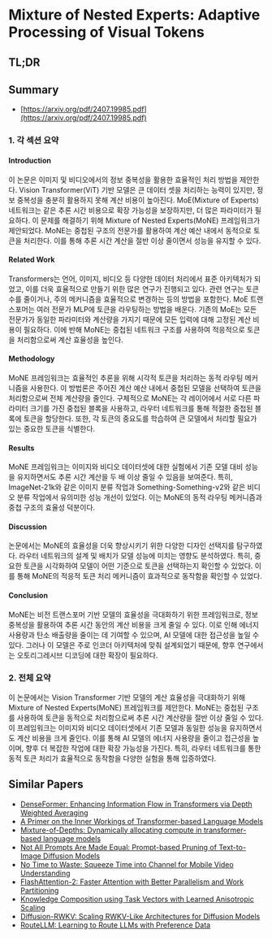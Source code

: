 # Mixture of Nested Experts: Adaptive Processing of Visual Tokens
## TL;DR
## Summary
- [https://arxiv.org/pdf/2407.19985.pdf](https://arxiv.org/pdf/2407.19985.pdf)

### 1. 각 섹션 요약

#### Introduction
이 논문은 이미지 및 비디오에서의 정보 중복성을 활용한 효율적인 처리 방법을 제안한다. Vision Transformer(ViT) 기반 모델은 큰 데이터 셋을 처리하는 능력이 있지만, 정보 중복성을 충분히 활용하지 못해 계산 비용이 높아진다. MoE(Mixture of Experts) 네트워크는 같은 추론 시간 비용으로 확장 가능성을 보장하지만, 더 많은 파라미터가 필요하다. 이 문제를 해결하기 위해 Mixture of Nested Experts(MoNE) 프레임워크가 제안되었다. MoNE는 중첩된 구조의 전문가를 활용하여 계산 예산 내에서 동적으로 토큰을 처리한다. 이를 통해 추론 시간 계산을 절반 이상 줄이면서 성능을 유지할 수 있다.

#### Related Work
Transformers는 언어, 이미지, 비디오 등 다양한 데이터 처리에서 표준 아키텍처가 되었고, 이를 더욱 효율적으로 만들기 위한 많은 연구가 진행되고 있다. 관련 연구는 토큰 수를 줄이거나, 주의 메커니즘을 효율적으로 변경하는 등의 방법을 포함한다. MoE 트랜스포머는 여러 전문가 MLP에 토큰을 라우팅하는 방법을 배운다. 기존의 MoE는 모든 전문가가 동일한 파라미터와 계산량을 가지기 때문에 모든 입력에 대해 고정된 계산 비용이 필요하다. 이에 반해 MoNE는 중첩된 네트워크 구조를 사용하여 적응적으로 토큰을 처리함으로써 계산 효율성을 높인다.

#### Methodology
MoNE 프레임워크는 효율적인 추론을 위해 시각적 토큰을 처리하는 동적 라우팅 메커니즘을 사용한다. 이 방법론은 주어진 계산 예산 내에서 중첩된 모델을 선택하여 토큰을 처리함으로써 전체 계산량을 줄인다. 구체적으로 MoNE는 각 레이어에서 서로 다른 파라미터 크기를 가진 중첩된 블록을 사용하고, 라우터 네트워크를 통해 적절한 중첩된 블록에 토큰을 할당한다. 또한, 각 토큰의 중요도를 학습하여 큰 모델에서 처리할 필요가 있는 중요한 토큰을 식별한다.

#### Results
MoNE 프레임워크는 이미지와 비디오 데이터셋에 대한 실험에서 기존 모델 대비 성능을 유지하면서도 추론 시간 계산을 두 배 이상 줄일 수 있음을 보여준다. 특히, ImageNet-21k와 같은 이미지 분류 작업과 Something-Something-v2와 같은 비디오 분류 작업에서 유의미한 성능 개선이 있었다. 이는 MoNE의 동적 라우팅 메커니즘과 중첩 구조의 효율성 덕분이다.

#### Discussion
논문에서는 MoNE의 효율성을 더욱 향상시키기 위한 다양한 디자인 선택지를 탐구하였다. 라우터 네트워크의 설계 및 배치가 모델 성능에 미치는 영향도 분석하였다. 특히, 중요한 토큰을 시각화하여 모델이 어떤 기준으로 토큰을 선택하는지 확인할 수 있었다. 이를 통해 MoNE의 적응적 토큰 처리 메커니즘이 효과적으로 동작함을 확인할 수 있었다.

#### Conclusion
MoNE는 비전 트랜스포머 기반 모델의 효율성을 극대화하기 위한 프레임워크로, 정보 중복성을 활용하여 추론 시간 동안의 계산 비용을 크게 줄일 수 있다. 이로 인해 에너지 사용량과 탄소 배출량을 줄이는 데 기여할 수 있으며, AI 모델에 대한 접근성을 높일 수 있다. 그러나 이 모델은 주로 인코더 아키텍처에 맞춰 설계되었기 때문에, 향후 연구에서는 오토리그레시브 디코딩에 대한 확장이 필요하다.

### 2. 전체 요약
이 논문에서는 Vision Transformer 기반 모델의 계산 효율성을 극대화하기 위해 Mixture of Nested Experts(MoNE) 프레임워크를 제안한다. MoNE는 중첩된 구조를 사용하여 토큰을 동적으로 처리함으로써 추론 시간 계산량을 절반 이상 줄일 수 있다. 이 프레임워크는 이미지와 비디오 데이터셋에서 기존 모델과 동일한 성능을 유지하면서도 계산 비용을 크게 줄인다. 이를 통해 AI 모델의 에너지 사용량을 줄이고 접근성을 높이며, 향후 더 복잡한 작업에 대한 확장 가능성을 가진다. 특히, 라우터 네트워크를 통한 동적 토큰 처리가 효율적으로 동작함을 다양한 실험을 통해 입증하였다.


## Similar Papers
- [DenseFormer: Enhancing Information Flow in Transformers via Depth Weighted Averaging](2402.02622.md)
- [A Primer on the Inner Workings of Transformer-based Language Models](2405.00208.md)
- [Mixture-of-Depths: Dynamically allocating compute in transformer-based language models](2404.02258.md)
- [Not All Prompts Are Made Equal: Prompt-based Pruning of Text-to-Image Diffusion Models](2406.12042.md)
- [No Time to Waste: Squeeze Time into Channel for Mobile Video Understanding](2405.08344.md)
- [FlashAttention-2: Faster Attention with Better Parallelism and Work Partitioning](2307.08691.md)
- [Knowledge Composition using Task Vectors with Learned Anisotropic Scaling](2407.02880.md)
- [Diffusion-RWKV: Scaling RWKV-Like Architectures for Diffusion Models](2404.04478.md)
- [RouteLLM: Learning to Route LLMs with Preference Data](2406.18665.md)
